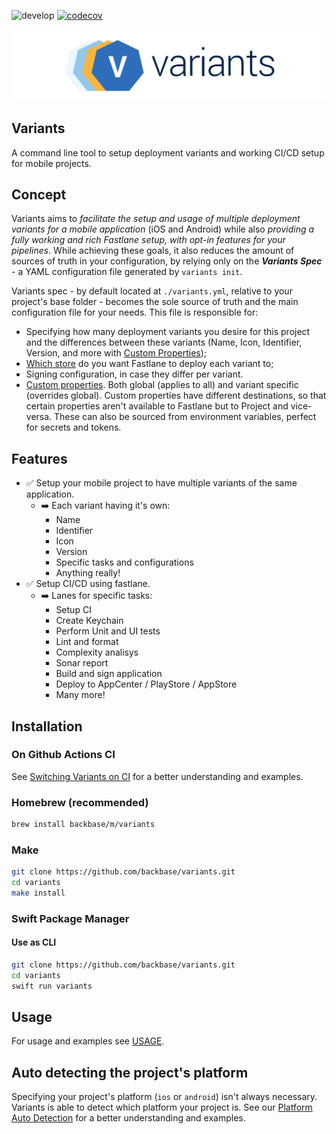 ![develop](https://github.com/Backbase/variants/workflows/develop/badge.svg)
[![codecov](https://codecov.io/gh/Backbase/variants/branch/develop/graph/badge.svg?token=53TWMUH4KE)](https://codecov.io/gh/Backbase/variants)
<p align="center">
<img src="Assets/Examples/variants_logo.svg" title="variants">
</p>

## Variants

A command line tool to setup deployment variants and working CI/CD setup for mobile projects.

## Concept

Variants aims to *facilitate the setup and usage of multiple deployment variants for a mobile application* (iOS and Android) while also *providing a fully working and rich Fastlane setup, with opt-in features for your pipelines*. While achieving these goals, it also reduces the amount of sources of truth in your configuration, by relying only on the ***Variants Spec*** - a YAML configuration file generated by `variants init`.

Variants spec - by default located at `./variants.yml`, relative to your project's base folder - becomes the sole source of truth and the main configuration file for your needs.
This file is responsible for:
* Specifying how many deployment variants you desire for this project and the differences between these variants (Name, Icon, Identifier, Version, and more with [Custom Properties](docs/CUSTOM_PROPERTY.md));
* [Which store](docs/STORE_DESTINATION.md) do you want Fastlane to deploy each variant to;
* Signing configuration, in case they differ per variant.
* [Custom properties](docs/CUSTOM_PROPERTY.md). Both global (applies to all) and variant specific (overrides global). Custom properties have different destinations, so that certain properties aren't available to Fastlane but to Project and vice-versa. These can also be sourced from environment variables, perfect for secrets and tokens.

## Features

- ✅ Setup your mobile project to have multiple variants of the same application.
    - ➡️ Each variant having it's own:
        - Name
        - Identifier
        - Icon
        - Version
        - Specific tasks and configurations
        - Anything really!
- ✅ Setup CI/CD using fastlane.
    - ➡️ Lanes for specific tasks:
        - Setup CI
        - Create Keychain
        - Perform Unit and UI tests
        - Lint and format
        - Complexity analisys
        - Sonar report
        - Build and sign application
        - Deploy to AppCenter / PlayStore / AppStore
        - Many more!

## Installation

### On Github Actions CI

See [Switching Variants on CI](docs/GITHUB_ACTION.md) for a better understanding and examples.

### Homebrew (recommended)

```sh
brew install backbase/m/variants
```

### Make

```sh
git clone https://github.com/backbase/variants.git
cd variants
make install
```

### Swift Package Manager

#### Use as CLI

```sh
git clone https://github.com/backbase/variants.git
cd variants
swift run variants
```

## Usage

For usage and examples see [USAGE](docs/USAGE.md).

## Auto detecting the project's platform

Specifying your project's platform (`ios` or `android`) isn't always necessary. Variants is able to detect which platform your project is.
See our [Platform Auto Detection](docs/PLATFORM_AUTO_DETECTION.md) for a better understanding and examples.
